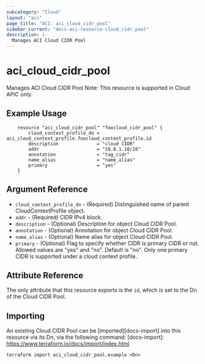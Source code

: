 ```yaml
---
subcategory: "Cloud"
layout: "aci"
page_title: "ACI: aci_cloud_cidr_pool"
sidebar_current: "docs-aci-resource-cloud_cidr_pool"
description: |-
  Manages ACI Cloud CIDR Pool
---
```


# aci_cloud_cidr_pool #
Manages ACI Cloud CIDR Pool
Note: This resource is supported in Cloud APIC only.
## Example Usage ##

```hcl
	resource "aci_cloud_cidr_pool" "foocloud_cidr_pool" {
		cloud_context_profile_dn = aci_cloud_context_profile.foocloud_context_profile.id
		description              = "cloud CIDR"
		addr                     = "10.0.1.10/28"
		annotation               = "tag_cidr"
		name_alias               = "name_alias"
		primary                  = "yes"
	}
```
## Argument Reference ##
* `cloud_context_profile_dn` - (Required) Distinguished name of parent CloudContextProfile object.
* `addr` - (Required) CIDR IPv4 block.
* `description` - (Optional) Description for object Cloud CIDR Pool.
* `annotation` - (Optional) Annotation for object Cloud CIDR Pool.
* `name_alias` - (Optional) Name alias for object Cloud CIDR Pool.
* `primary` - (Optional) Flag to specify whether CIDR is primary CIDR or not. Allowed values are "yes" and "no". Default is "no". Only one primary CIDR is supported under a cloud context profile.



## Attribute Reference

The only attribute that this resource exports is the `id`, which is set to the
Dn of the Cloud CIDR Pool.

## Importing ##

An existing Cloud CIDR Pool can be [imported][docs-import] into this resource via its Dn, via the following command:
[docs-import]: https://www.terraform.io/docs/import/index.html


```
terraform import aci_cloud_cidr_pool.example <Dn>
```